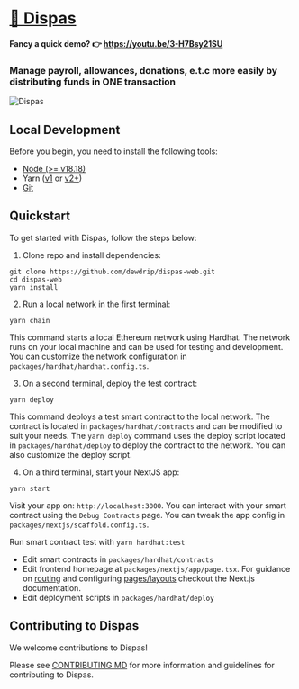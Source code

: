 # [🤑 Dispas](https://dispas.vercel.app)

**Fancy a quick demo? 👉 https://youtu.be/3-H7Bsy21SU**

### Manage payroll, allowances, donations, e.t.c more easily by distributing funds in ONE transaction

![Dispas](https://valentinecodes.github.io/dispas/assets/dispas.png)

## Local Development

Before you begin, you need to install the following tools:

- [Node (>= v18.18)](https://nodejs.org/en/download/)
- Yarn ([v1](https://classic.yarnpkg.com/en/docs/install/) or [v2+](https://yarnpkg.com/getting-started/install))
- [Git](https://git-scm.com/downloads)

## Quickstart

To get started with Dispas, follow the steps below:

1. Clone repo and install dependencies:

```
git clone https://github.com/dewdrip/dispas-web.git
cd dispas-web
yarn install
```

2. Run a local network in the first terminal:

```
yarn chain
```

This command starts a local Ethereum network using Hardhat. The network runs on your local machine and can be used for testing and development. You can customize the network configuration in `packages/hardhat/hardhat.config.ts`.

3. On a second terminal, deploy the test contract:

```
yarn deploy
```

This command deploys a test smart contract to the local network. The contract is located in `packages/hardhat/contracts` and can be modified to suit your needs. The `yarn deploy` command uses the deploy script located in `packages/hardhat/deploy` to deploy the contract to the network. You can also customize the deploy script.

4. On a third terminal, start your NextJS app:

```
yarn start
```

Visit your app on: `http://localhost:3000`. You can interact with your smart contract using the `Debug Contracts` page. You can tweak the app config in `packages/nextjs/scaffold.config.ts`.

Run smart contract test with `yarn hardhat:test`

- Edit smart contracts in `packages/hardhat/contracts`
- Edit frontend homepage at `packages/nextjs/app/page.tsx`. For guidance on [routing](https://nextjs.org/docs/app/building-your-application/routing/defining-routes) and configuring [pages/layouts](https://nextjs.org/docs/app/building-your-application/routing/pages-and-layouts) checkout the Next.js documentation.
- Edit deployment scripts in `packages/hardhat/deploy`

## Contributing to Dispas

We welcome contributions to Dispas!

Please see [CONTRIBUTING.MD](https://github.com/valentinecodes/dispas/blob/main/CONTRIBUTING.md) for more information and guidelines for contributing to Dispas.
